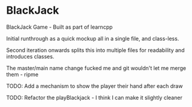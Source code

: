 # BlackJack
BlackJack Game - Built as part of learncpp

Initial runthrough as a quick mockup all in a single file, and class-less.

Second iteration onwards splits this into multiple files for readability and introduces classes.

The master/main name change fucked me and git wouldn't let me merge them - ripme


TODO:
Add a mechanism to show the player their hand after each draw

TODO: Refactor the playBlackjack - I think I can make it slightly cleaner
